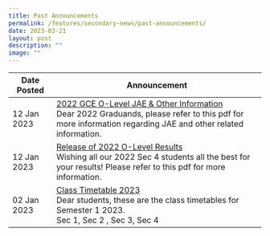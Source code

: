 ```yaml
---
title: Past Announcements
permalink: /features/secondary-news/past-announcements/
date: 2023-03-21
layout: post
description: ""
image: ""
---
```


| Date Posted | Announcement |
| -------- | -------- |
| 12 Jan 2023 | <u>2022 GCE O-Level JAE & Other Information </u></br> Dear 2022 Graduands, please refer to this pdf for more information regarding JAE and other related information. |
| 12 Jan 2023 | <u>Release of 2022 O-Level Results </u></br> Wishing all our 2022 Sec 4 students all the best for your results! Please refer to this pdf for more information. |
| 02 Jan 2023 | <u>Class Timetable 2023 </u></br> Dear students, these are the class timetables for Semester 1 2023.</br> Sec 1, Sec 2 , Sec 3, Sec 4 |

